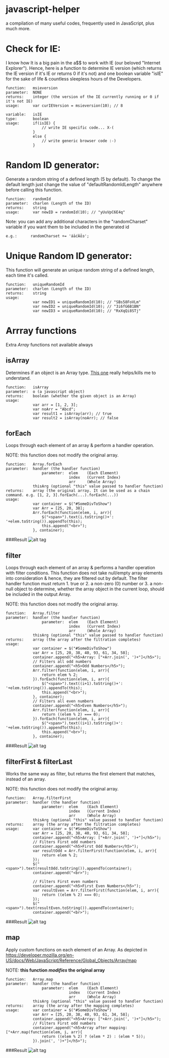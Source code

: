 # javascript-helper
a compilation of many useful codes, frequently used in JavaScript, plus much more.

# Check for IE:
I know how It is a big pain in the a$$ to work with IE (our beloved "Internet Explorer").
Hence, here is a function to determine IE version (which returns the IE version if it's IE or returns 0 if it's not)
and one boolean variable "isIE" for the sake of life & countless sleepless hours of the Developers.

    function:   msieversion
    parameter:  NONE
    returns:    integer (the version of the IE currently running or 0 if it's not IE)
    usage:      var curIEVersion = msieversion(10); // 8

    variable:   isIE
    type:       boolean
    usage:      if(isIE) {
                    // write IE specific code... X-(
                }
                else {
                    // write generic browser code :-)
                }

# Random ID generator:
Generate a random string of a defined length (5 by default). 
To change the default length just change the value of "defaultRandomIdLength" anywhere before calling this function.

    function:   randomId
    parameter:  charlen (Length of the ID)
    returns:    string
    usage:      var newID = randomId(10); // "yUuVpC6E4q"
Note: you can add any additional characters in the "randomCharset" variable if you want them to be included in the generated id

    e.g.:      randomCharset += 'áāćÃȱɜ';

# Unique Random ID generator:
This function will generate an unique random string of a defined length, each time it's called.

    function:   uniqueRandomId
    parameter:  charlen (Length of the ID)
    returns:    string
    usage:
                var newID1 = uniqueRandomId(10); // "SBs58FoVLm"
                var newID2 = uniqueRandomId(10); // "3i6fG6B1BN"
                var newID3 = uniqueRandomId(10); // "RxXqQi8STj"

# Arrray functions
Extra *Array* functions not available always

## isArray
Determines if an object is an Array type. [This one](http://perfectionkills.com/instanceof-considered-harmful-or-how-to-write-a-robust-isarray/) really helps/kills me to understand. 

    function:   isArray
    parameter:  o (a javascript object)
    returns:    boolean (whether the given object is an Array)
    usage:
                var arr = [1, 2, 3];
                var noArr = "Abcd";
                var result1 = isArray(arr); // true
                var result2 = isArray(noArr); // false

## forEach
Loops through each element of an array & perform a handler operation.

NOTE: this function does not modify the original array.

    function:   Array.forEach
    parameter:  handler (the handler function)
                    parameter:  elem    (Each Element)
                                index   (Current Index)
                                arr     (Whole Array)
                thisArg (optional "this" value passed to handler function)
    returns:    array (the original array. It can be used as a chain command. e.g. [1, 2, 3].forEach(...).forEach(...))
    usage:
                var container = $("#SomeDivToShow")
                var Arr = [25, 20, 38];
                Arr.forEach(function(elem, i, arr){
                    $("<span>").text(i.toString()+': '+elem.toString()).appendTo(this);
                    this.append("<br>");
                }, container);
###Result
![alt tag](images/array_forEach.png)

## filter
Loops through each element of an array & performs a handler operation with filter conditions. 
This function does not take null/empty array elements into consideration & hence, 
they are filtered out by default. 
The filter handler function must return 
    1. true or
    2. a non-zero (0) number or 
    3. a non-null object 
to determine, whether the array object in the current loop, should be included in the output Array.

NOTE: this function does not modify the original array.

    function:   Array.filter
    parameter:  handler (the handler function)
                    parameter:  elem    (Each Element)
                                index   (Current Index)
                                arr     (Whole Array)
                thisArg (optional "this" value passed to handler function)
    returns:    array (the array after the filtration completes)
    usage:
                var container = $("#SomeDivToShow")
                var Arr = [25, 20, 38, 40, 93, 61, 34, 58];
                container.append("<h5>Array: ["+Arr.join(', ')+"]</h5>");
                // Filters all odd numbers
                container.append("<h5>Odd Numbers</h5>");
                Arr.filter(function(elem, i, arr){
                    return elem % 2;
                }).forEach(function(elem, i, arr){
                    $("<span>").text((i+1).toString()+': '+elem.toString()).appendTo(this);
                    this.append("<br>");
                }, container);
                // Filters all even numbers
                container.append("<h5>Even Numbers</h5>");
                Arr.filter(function(elem, i, arr){
                    return ((elem % 2) === 0);
                }).forEach(function(elem, i, arr){
                    $("<span>").text((i+1).toString()+': '+elem.toString()).appendTo(this);
                    this.append("<br>");
                }, container);
###Result
![alt tag](images/array_filter.png)

## filterFirst & filterLast
Works the same way as filter, but returns the first element that matches, instead of an array. 

NOTE: this function does not modify the original array.

    function:   Array.filterFirst
    parameter:  handler (the handler function)
                    parameter:  elem    (Each Element)
                                index   (Current Index)
                                arr     (Whole Array)
                thisArg (optional "this" value passed to handler function)
    returns:    array (the array after the filtration completes)
    usage:      var container = $("#SomeDivToShow")
                var Arr = [25, 20, 38, 40, 93, 61, 34, 58];
                container.append("<h5>Array: ["+Arr.join(', ')+"]</h5>");
                // Filters First odd numbers
                container.append("<h5>First Odd Numbers</h5>");
                var resultOdd = Arr.filterFirst(function(elem, i, arr){
                    return elem % 2;
                });
                $("<span>").text(resultOdd.toString()).appendTo(container);
                container.append("<br>");
                
                // Filters First even numbers
                container.append("<h5>First Even Numbers</h5>");
                var resultEven = Arr.filterFirst(function(elem, i, arr){
                    return ((elem % 2) === 0);
                });
                $("<span>").text(resultEven.toString()).appendTo(container);
                container.append("<br>");
###Result
![alt tag](images/array_forEach_extended.png)


## map
Apply custom functions on each element of an Array. As depicted in https://developer.mozilla.org/en-US/docs/Web/JavaScript/Reference/Global_Objects/Array/map

NOTE: **this function _modifies_ the original array**

    function:   Array.map
    parameter:  handler (the handler function)
                    parameter:  elem    (Each Element)
                                index   (Current Index)
                                arr     (Whole Array)
                thisArg (optional "this" value passed to handler function)
    returns:    array (the array after the mapping completes)
    usage:      var container = $("#SomeDivToShow")
                var Arr = [25, 20, 38, 40, 93, 61, 34, 58];
                container.append("<h5>Array: ["+Arr.join(', ')+"]</h5>");
                // Filters First odd numbers
                container.append("<h5>Array after mapping: ["+Arr.map(function(elem, i, arr){
                    return ((elem % 2) ? (elem * 2) : (elem * 5));
                }).join(', ')+"]</h5>");
###Result
![alt tag](images/array_map.png)


